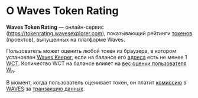 # О Waves Token Rating

**Waves Token Rating** — онлайн-сервис (<https://tokenrating.wavesexplorer.com>), показывающий рейтинги [токенов](/ru/blockchain/token) (проектов), выпущенных на платформе Waves.

Пользователь может оценить любой токен из браузера, в котором установлен [Waves Keeper](/waves-keeper/about-waves-keeper), если на балансе его [адреса](/ru/blockchain/account/address) есть не менее 1 [WCT](/ru/blockchain/token/wct). Количество WCT на балансе влияет на [вес оценки пользователя W<sub>n</sub>](/ru/ecosystem/waves-token-rating/rating-formula).

В момент, когда пользователь оценивает токен, он платит [комиссию](/ru/blockchain/transaction/transaction-fee) в [WAVES](/ru/blockchain/token/waves) за [транзакцию данных](/ru/blockchain/transaction-type/data-transaction).

